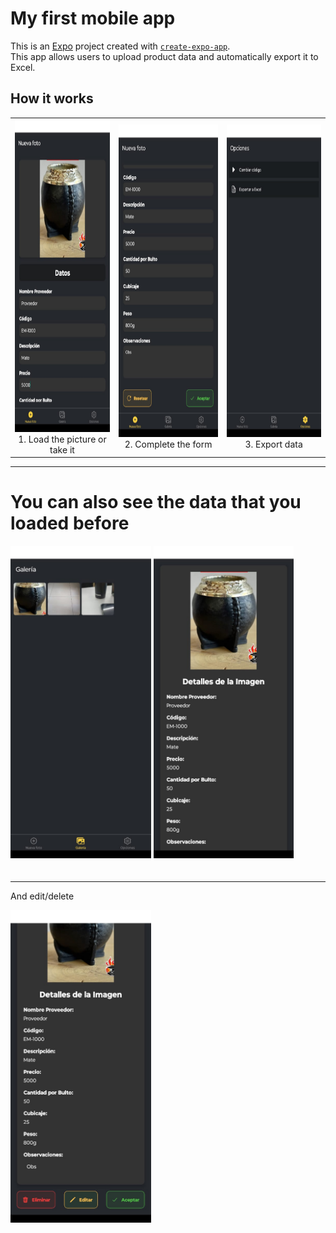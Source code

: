 # My first mobile app 

This is an [Expo](https://expo.dev) project created with [`create-expo-app`](https://www.npmjs.com/package/create-expo-app).  
This app allows users to upload product data and automatically export it to Excel.

## How it works

<table>
  <tr>
    <td style="text-align:center;">
      <img src="img/load.jpg" alt="Load" style="height: 500px;" /><br/>
      1. Load the picture or take it
    </td>
    <td style="text-align:center;">
      <img src="img/data.jpg" alt="Complete the form" style="height: 500px;" /><br/>
      2. Complete the form
    </td>
    <td style="text-align:center;">
      <img src="img/export.jpg" alt="Export data" style="height: 500px;" /><br/>
      3. Export data
    </td>
  </tr>
</table>

---

# You can also see the data that you loaded before

<img src="img/gallery.jpg" alt="Gallery" style="height: 500px; margin-bottom: 20px;" />  
<img src="img/info.jpg" alt="Info" style="height: 500px; margin-bottom: 20px;" />

---

And edit/delete

<img src="img/edit.jpg" alt="Edit" style="height: 500px;" />
